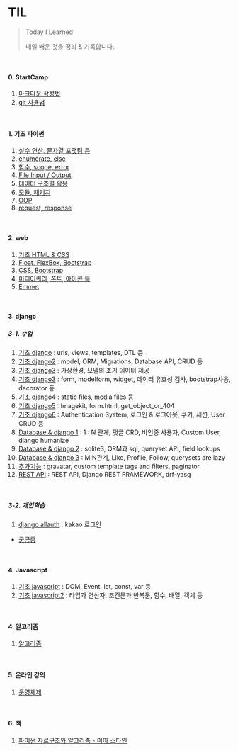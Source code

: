 # TIL

> Today I Learned
>
> 매일 배운 것을 정리 & 기록합니다.

<br/>

#### 0. StartCamp

1. [마크다운 작성법](https://github.com/SJ12896/TIL/blob/master/startcamp/day1/markdown.md) 
2. [git 사용법](https://github.com/SJ12896/TIL/blob/master/startcamp/day3/git.md)

<br/>

#### 1. 기초 파이썬

1. [실수 연산, 문자열 포맷팅 등](https://github.com/SJ12896/TIL/blob/master/python/0118.md) 
2. [enumerate, else](https://github.com/SJ12896/TIL/blob/master/python/0119.md) 
3. [함수, scope, error](https://github.com/SJ12896/TIL/blob/master/python/0120.md) 
4. [File Input / Output](https://github.com/SJ12896/TIL/blob/master/python/0122.md) 
5. [데이터 구조별 활용](https://github.com/SJ12896/TIL/blob/master/python/0125.md)
6. [모듈, 패키지](https://github.com/SJ12896/TIL/blob/master/python/0126.md)
7. [OOP](https://github.com/SJ12896/TIL/blob/master/python/0127.md)
8. [request, response](https://github.com/SJ12896/TIL/blob/master/python/0129.md)

<br/>

#### 2. web

1. [기초 HTML & CSS](https://github.com/SJ12896/TIL/blob/master/web/0201.md)
2. [Float, FlexBox, Bootstrap ](https://github.com/SJ12896/TIL/blob/master/web/0202.md)
3. [CSS, Bootstrap ](https://github.com/SJ12896/TIL/blob/master/web/0204.md)
4. [미디어쿼리, 폰트, 아이콘 등](https://github.com/SJ12896/TIL/blob/master/web/0205.md)
5. [Emmet](https://github.com/SJ12896/TIL/blob/master/web/0206.md)

<br/>

#### 3. django

##### 3-1. 수업

1. [기초 django](https://github.com/SJ12896/TIL/blob/master/django/0308.md) : urls, views, templates, DTL 등
2. [기초 django2](https://github.com/SJ12896/TIL/blob/master/django/0310.md) : model, ORM, Migrations, Database API, CRUD 등
3. [기초 django3](https://github.com/SJ12896/TIL/blob/master/django/0312.md) : 가상환경, 모델의 초기 데이터 제공
4. [기초 django3](https://github.com/SJ12896/TIL/blob/master/django/0316.md) : form, modelform, widget, 데이터 유효성 검사, bootstrap사용, decorator 등
5. [기초 django4](https://github.com/SJ12896/TIL/blob/master/django/0318.md) : static files, media files 등
6. [기초 django5](https://github.com/SJ12896/TIL/blob/master/django/0319.md) : Imagekit, form.html, get_object_or_404
7. [기초 django6](https://github.com/SJ12896/TIL/blob/master/django/0322.md) : Authentication System, 로그인 & 로그아웃, 쿠키, 세션, User CRUD 등
8. [Database & django 1](https://github.com/SJ12896/TIL/blob/master/django/0324.md) : 1 : N 관계, 댓글 CRD, 비인증 사용자, Custom User, django humanize
9. [Database & django 2](https://github.com/SJ12896/TIL/blob/master/django/0325.md) : sqlite3, ORM과 sql, queryset API, field lookups
10. [Database & django 3](https://github.com/SJ12896/TIL/blob/master/django/0329.md) : M:N관계, Like, Profile, Follow, querysets are lazy
11. [추가기능](https://github.com/SJ12896/TIL/blob/master/django/0402.md) : gravatar, custom template tags and filters, paginator
12. [REST API](https://github.com/SJ12896/TIL/blob/master/django/0426.md) : REST API, Django REST FRAMEWORK, drf-yasg

<br/>

##### 3-2. 개인학습

1. [django allauth](https://github.com/SJ12896/TIL/blob/master/django/allauth.md) : kakao 로그인

- [궁금증](https://github.com/SJ12896/TIL/blob/master/django/extra.md)

<br/>

#### 4. Javascript

1. [기초 javascript](https://github.com/SJ12896/TIL/blob/master/js/0428.md) : DOM, Event, let, const, var 등
2. [기초 javascript2](https://github.com/SJ12896/TIL/blob/master/js/0429.md) : 타입과 연산자, 조건문과 반복문, 함수, 배열, 객체 등

<br/>

#### 4. 알고리즘

1. [알고리즘](https://github.com/SJ12896/TIL/blob/master/algorithm/README.md)

<br/>

#### 5. 온라인 강의

1. [운영체제](https://github.com/SJ12896/TIL/blob/master/online_courses/CS/README.md)

<br/>

#### 6. 책

1. [파이썬 자료구조와 알고리즘 - 미아 스타인](https://github.com/SJ12896/TIL/blob/master/book/miastein/README.md)




